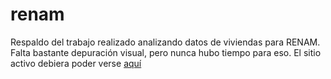 # renam

Respaldo del trabajo realizado analizando datos de viviendas para RENAM. Falta bastante depuración visual, pero nunca hubo tiempo para eso. El sitio activo debiera poder verse [aquí](http://www.tecpar.cl/renam)